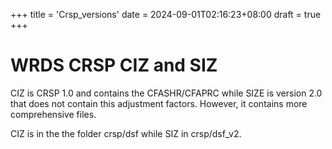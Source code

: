+++
title = 'Crsp_versions'
date = 2024-09-01T02:16:23+08:00
draft = true
+++

# WRDS CRSP CIZ and SIZ

CIZ is CRSP 1.0 and contains the CFASHR/CFAPRC while SIZE is version 2.0 that does not contain this adjustment factors. However, it contains more comprehensive files.

CIZ is in the the folder crsp/dsf while SIZ in crsp/dsf_v2. 
